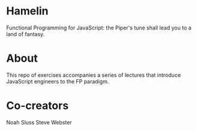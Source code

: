 # Hamelin
Functional Programming for JavaScript: the Piper's tune shall lead you to a land of fantasy.

# About
This repo of exercises accompanies a series of lectures that introduce JavaScript engineers to the FP paradigm.

# Co-creators
Noah Sluss
Steve Webster
